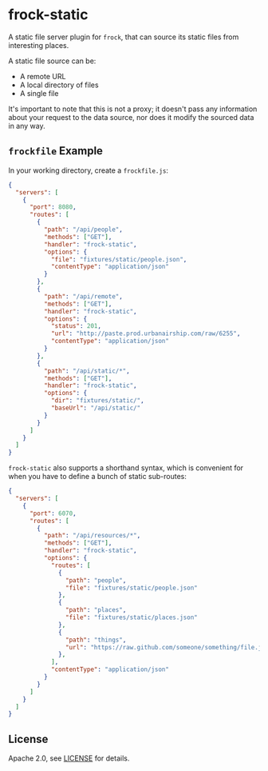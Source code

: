 # frock-static

A static file server plugin for `frock`, that can source its static files from
interesting places.

A static file source can be:

- A remote URL
- A local directory of files
- A single file

It's important to note that this is not a proxy; it doesn't pass any information
about your request to the data source, nor does it modify the sourced data in
any way.

## `frockfile` Example

In your working directory, create a `frockfile.js`:

```json
{
  "servers": [
    {
      "port": 8080,
      "routes": [
        {
          "path": "/api/people",
          "methods": ["GET"],
          "handler": "frock-static",
          "options": {
            "file": "fixtures/static/people.json",
            "contentType": "application/json"
          }
        },
        {
          "path": "/api/remote",
          "methods": ["GET"],
          "handler": "frock-static",
          "options": {
            "status": 201,
            "url": "http://paste.prod.urbanairship.com/raw/6255",
            "contentType": "application/json"
          }
        },
        {
          "path": "/api/static/*",
          "methods": ["GET"],
          "handler": "frock-static",
          "options": {
            "dir": "fixtures/static/",
            "baseUrl": "/api/static/"
          }
        }
      ]
    }
  ]
}
```

`frock-static` also supports a shorthand syntax, which is convenient for when
you have to define a bunch of static sub-routes:

```json
{
  "servers": [
    {
      "port": 6070,
      "routes": [
        {
          "path": "/api/resources/*",
          "methods": ["GET"],
          "handler": "frock-static",
          "options": {
            "routes": [
              {
                "path": "people",
                "file": "fixtures/static/people.json"
              },
              {
                "path": "places",
                "file": "fixtures/static/places.json"
              },
              {
                "path": "things",
                "url": "https://raw.github.com/someone/something/file.json"
              },
            ],
            "contentType": "application/json"
          }
        }
      ]
    }
  ]
}
```

## License

Apache 2.0, see [LICENSE](./LICENSE) for details.
